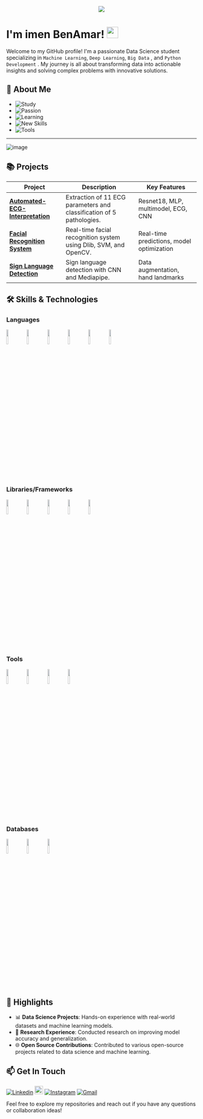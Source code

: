 <p align="center"><img src="https://camo.githubusercontent.com/b3ce8fcb16b1cd0ac29fd3772d599bc62587f919aeb0e00e88344ebfd54b569c/68747470733a2f2f692e696d6775722e636f6d2f4136625747466c2e676966"/></p>

# I'm imen BenAmar! <img src="https://raw.githubusercontent.com/iampavangandhi/iampavangandhi/master/gifs/Hi.gif" width="30px"></h2>

Welcome to my GitHub profile! I'm a passionate Data Science student specializing in `Machine Learning`, `Deep Learning`, `Big Data` , and `Python Development` . My journey is all about transforming data into actionable insights and solving complex problems with innovative solutions.
## 🚀 About Me

- ![Study](https://img.shields.io/badge/🎓_Currently_Studying-Data_Science-blue)
- ![Passion](https://img.shields.io/badge/🔍_Passionate_About-Machine_Learning,_Big_Data-yellow)
- ![Learning](https://img.shields.io/badge/💡_Currently_Learning-Advanced_ML_&_Big_Data-orange)
- ![New Skills](https://img.shields.io/badge/🌱_Learning_Skills-Data_Engineering,_Cloud-blueviolet)
- ![Tools](https://img.shields.io/badge/📈_Favorite_Tools-TensorFlow,_Keras,_Scikit_Learn-green)

------------------------------------------------------------------------------------------------------------------------------------------
![image](https://github.com/user-attachments/assets/926b62da-fefe-4d69-8de6-b68a43d61b2d)


## 📚 Projects

| Project | Description | Key Features |
|---------|-------------|--------------|
| [**Automated-ECG-Interpretation**](https://github.com/ImenBenAmar/PFA_ECG) | Extraction of 11 ECG parameters and classification of 5 pathologies.  | Resnet18, MLP, multimodel, ECG, CNN  |
| [**Facial Recognition System**](https://github.com/ImenBenAmar/face_identification) | Real-time facial recognition system using Dlib, SVM, and OpenCV. | Real-time predictions, model optimization |
| [**Sign Language Detection**](https://github.com/ImenBenAmar/Sign_language) | Sign language detection with CNN and Mediapipe. | Data augmentation, hand landmarks |




## 🛠️ Skills & Technologies

### **Languages**
<code><img width="10%" src="https://www.vectorlogo.zone/logos/python/python-ar21.svg"></code>
<code><img width="10%" src="https://www.vectorlogo.zone/logos/r-project/r-project-ar21.svg"></code>
<code><img width="10%" src="https://www.vectorlogo.zone/logos/w3_html5/w3_html5-ar21.svg"></code>
<code><img width="10%" src="https://www.vectorlogo.zone/logos/javascript/javascript-ar21.svg"></code>
<code><img width="10%" src="https://www.vectorlogo.zone/logos/java/java-ar21.svg"></code>
<code><img width="10%" src="https://www.vectorlogo.zone/logos/kotlinlang/kotlinlang-ar21.svg"></code>

### **Libraries/Frameworks**
<code><img width="10%" src="https://www.vectorlogo.zone/logos/tensorflow/tensorflow-ar21.svg"></code>
<code><img width="10%" src="https://www.vectorlogo.zone/logos/pytorch/pytorch-ar21.svg"></code>
<code><img width="10%" src="https://github.com/scikit-learn/scikit-learn/blob/main/doc/logos/scikit-learn-logo-notext.png"></code>
<code><img width="10%" src="https://www.vectorlogo.zone/logos/numpy/numpy-ar21.svg"></code>
<code><img width="10%" src="https://www.vectorlogo.zone/logos/usepanda/usepanda-ar21.svg"></code>



### **Tools**

<code><img width="10%" src="https://www.vectorlogo.zone/logos/git-scm/git-scm-ar21.svg"></code>
<code><img width="10%" src="https://www.vectorlogo.zone/logos/palletsprojects_flask/palletsprojects_flask-ar21.svg"></code>
<code><img width="10%" src="https://www.vectorlogo.zone/logos/jupyter/jupyter-ar21.svg"></code>
<code><img width="10%" src="https://www.vectorlogo.zone/logos/flutterio/flutterio-ar21.svg"></code>

### **Databases**
<code><img width="10%" src="https://www.vectorlogo.zone/logos/mysql/mysql-ar21.svg"></code>
<code><img width="10%" src="https://www.vectorlogo.zone/logos/mongodb/mongodb-ar21.svg"></code>
<code><img width="10%" src="https://www.svgrepo.com/show/303229/microsoft-sql-server-logo.svg"></code>


## 🌟 Highlights

- 📊 **Data Science Projects**: Hands-on experience with real-world datasets and machine learning models.
- 🔬 **Research Experience**: Conducted research on improving model accuracy and generalization.
- 🌐 **Open Source Contributions**: Contributed to various open-source projects related to data science and machine learning.


## 📫 Get In Touch
[![Linkedin](https://img.shields.io/badge/-LinkedIn-blue?style=flat&logo=Linkedin&logoColor=white)](https://www.linkedin.com/in/imen-benamar-616079212/)
[<img src="https://img.shields.io/badge/Kaggle-Follow-blue?logo=kaggle&style=social" height="22" title="Follow me on Kaggle" />](https://www.kaggle.com/imenbenamar1)
[![Instagram](https://img.shields.io/badge/-Instagram-c13584?style=flat&labelColor=c13584&logo=instagram&logoColor=white)](https://www.instagram.com/imen_benamar3/)
[![Gmail](https://img.shields.io/badge/-Gmail-c14438?style=flat&logo=Gmail&logoColor=white)](mailto:imen.bnamar@gmail.com)

Feel free to explore my repositories and reach out if you have any questions or collaboration ideas!
